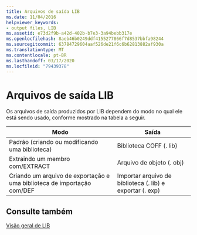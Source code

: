 ```yaml
---
title: Arquivos de saída LIB
ms.date: 11/04/2016
helpviewer_keywords:
- output files, LIB
ms.assetid: e73d2f9b-a42d-402b-b7e3-3a94bebb317e
ms.openlocfilehash: 8aeb46b0249ddf4155277866f7d8537bbfa98244
ms.sourcegitcommit: 63784729604aaf526de21f6c6b62813882af930a
ms.translationtype: MT
ms.contentlocale: pt-BR
ms.lasthandoff: 03/17/2020
ms.locfileid: "79439378"
---
```

# <a name="lib-output-files"></a>Arquivos de saída LIB

Os arquivos de saída produzidos por LIB dependem do modo no qual ele está sendo usado, conforme mostrado na tabela a seguir.

|Modo|Saída|
|----------|------------|
|Padrão (criando ou modificando uma biblioteca)|Biblioteca COFF (. lib)|
|Extraindo um membro com/EXTRACT|Arquivo de objeto (. obj)|
|Criando um arquivo de exportação e uma biblioteca de importação com/DEF|Importar arquivo de biblioteca (. lib) e exportar (. exp)|

## <a name="see-also"></a>Consulte também

[Visão geral de LIB](overview-of-lib.md)
